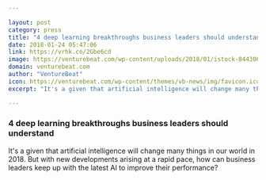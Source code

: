 ```yaml
---

layout: post
category: press
title: "4 deep learning breakthroughs business leaders should understand"
date: 2018-01-24 05:47:06
link: https://vrhk.co/2Gbe6cd
image: https://venturebeat.com/wp-content/uploads/2018/01/istock-844306750-e1516743189405.jpg?fit=780%2C507&strip=all
domain: venturebeat.com
author: "VentureBeat"
icon: https://venturebeat.com/wp-content/themes/vb-news/img/favicon.ico
excerpt: "It's a given that artificial intelligence will change many things in our world in 2018. But with new developments arising at a rapid pace, how can business leaders keep up with the latest AI to improve their performance?"

---
```


### 4 deep learning breakthroughs business leaders should understand

It's a given that artificial intelligence will change many things in our world in 2018. But with new developments arising at a rapid pace, how can business leaders keep up with the latest AI to improve their performance?